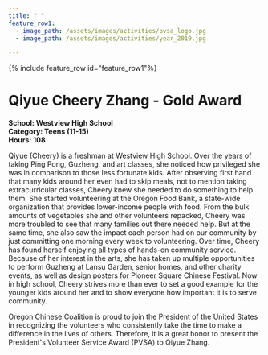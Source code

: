 ```yaml
---
title: " "
feature_row1:
  - image_path: /assets/images/activities/pvsa_logo.jpg
  - image_path: /assets/images/activities/year_2019.jpg

---
```


{% include feature_row id="feature_row1"%}

# Qiyue Cheery Zhang - Gold Award

**School: Westview High School**  
**Category: Teens (11-15)**  
**Hours: 108**  

Qiyue (Cheery) is a freshman at Westview High School. Over the years of taking Ping Pong, Guzheng, and art classes, she noticed how privileged she was in comparison to those less fortunate kids. After observing first hand that many kids around her even had to skip meals, not to mention taking extracurricular classes, Cheery knew she needed to do something to help them. She started volunteering at the Oregon Food Bank, a state-wide organization that provides lower-income people with food. From the bulk amounts of vegetables she and other volunteers repacked, Cheery was more troubled to see that many families out there needed help. But at the same time, she also saw the impact each person had on our community by just committing one morning every week to volunteering. Over time, Cheery has found herself enjoying all types of hands-on community service. Because of her interest in the arts, she has taken up multiple opportunities to perform Guzheng at Lansu Garden, senior homes, and other charity events, as well as design posters for Pioneer Square Chinese Festival. Now in high school, Cheery strives more than ever to set a good example for the younger kids around her and to show everyone how important it is to serve community.

Oregon Chinese Coalition is proud to join the President of the United States in recognizing the volunteers who consistently take the time to make a difference in the lives of others. Therefore, it is a great honor to present the President's Volunteer Service Award (PVSA) to Qiyue Zhang.
